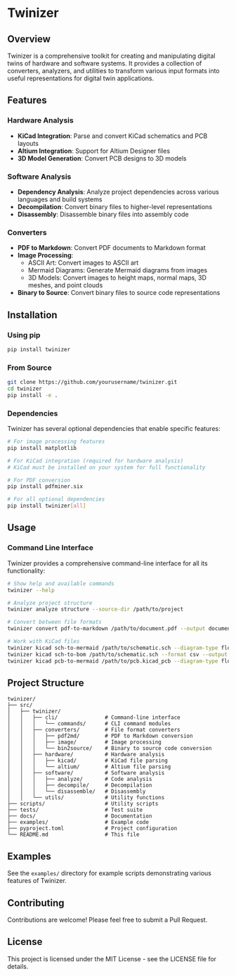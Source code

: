 # Twinizer

## Overview

Twinizer is a comprehensive toolkit for creating and manipulating digital twins of hardware and software systems. It provides a collection of converters, analyzers, and utilities to transform various input formats into useful representations for digital twin applications.

## Features

### Hardware Analysis
- **KiCad Integration**: Parse and convert KiCad schematics and PCB layouts
- **Altium Integration**: Support for Altium Designer files
- **3D Model Generation**: Convert PCB designs to 3D models

### Software Analysis
- **Dependency Analysis**: Analyze project dependencies across various languages and build systems
- **Decompilation**: Convert binary files to higher-level representations
- **Disassembly**: Disassemble binary files into assembly code

### Converters
- **PDF to Markdown**: Convert PDF documents to Markdown format
- **Image Processing**:
  - ASCII Art: Convert images to ASCII art
  - Mermaid Diagrams: Generate Mermaid diagrams from images
  - 3D Models: Convert images to height maps, normal maps, 3D meshes, and point clouds
- **Binary to Source**: Convert binary files to source code representations

## Installation

### Using pip

```bash
pip install twinizer
```

### From Source

```bash
git clone https://github.com/yourusername/twinizer.git
cd twinizer
pip install -e .
```

### Dependencies

Twinizer has several optional dependencies that enable specific features:

```bash
# For image processing features
pip install matplotlib

# For KiCad integration (required for hardware analysis)
# KiCad must be installed on your system for full functionality

# For PDF conversion
pip install pdfminer.six

# For all optional dependencies
pip install twinizer[all]
```

## Usage

### Command Line Interface

Twinizer provides a comprehensive command-line interface for all its functionality:

```bash
# Show help and available commands
twinizer --help

# Analyze project structure
twinizer analyze structure --source-dir /path/to/project

# Convert between file formats
twinizer convert pdf-to-markdown /path/to/document.pdf --output document.md

# Work with KiCad files
twinizer kicad sch-to-mermaid /path/to/schematic.sch --diagram-type flowchart --output schematic.mmd
twinizer kicad sch-to-bom /path/to/schematic.sch --format csv --output bom.csv
twinizer kicad pcb-to-mermaid /path/to/pcb.kicad_pcb --diagram-type flowchart --output pcb.mmd
```

## Project Structure

```
twinizer/
├── src/
│   ├── twinizer/
│   │   ├── cli/               # Command-line interface
│   │   │   └── commands/      # CLI command modules
│   │   ├── converters/        # File format converters
│   │   │   ├── pdf2md/        # PDF to Markdown conversion
│   │   │   ├── image/         # Image processing
│   │   │   └── bin2source/    # Binary to source code conversion
│   │   ├── hardware/          # Hardware analysis
│   │   │   ├── kicad/         # KiCad file parsing
│   │   │   └── altium/        # Altium file parsing
│   │   ├── software/          # Software analysis
│   │   │   ├── analyze/       # Code analysis
│   │   │   ├── decompile/     # Decompilation
│   │   │   └── disassemble/   # Disassembly
│   │   └── utils/             # Utility functions
├── scripts/                   # Utility scripts
├── tests/                     # Test suite
├── docs/                      # Documentation
├── examples/                  # Example code
├── pyproject.toml             # Project configuration
└── README.md                  # This file
```

## Examples

See the `examples/` directory for example scripts demonstrating various features of Twinizer.

## Contributing

Contributions are welcome! Please feel free to submit a Pull Request.

## License

This project is licensed under the MIT License - see the LICENSE file for details.
